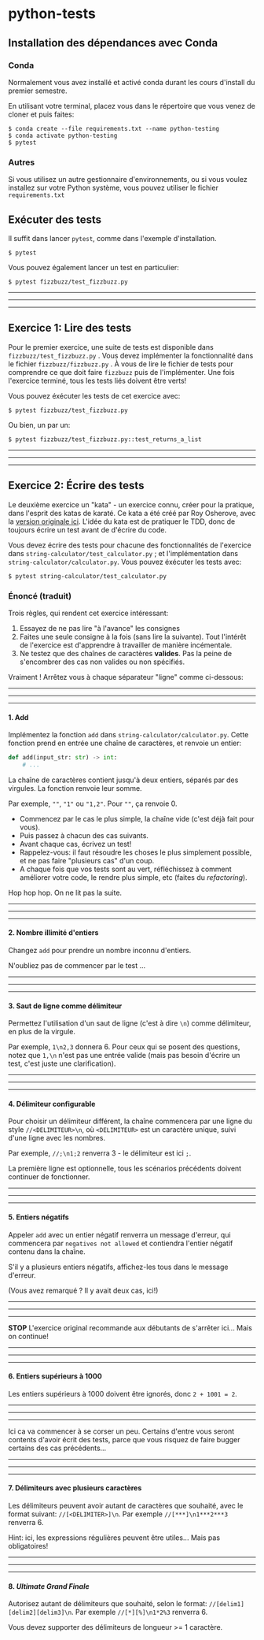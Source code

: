 # python-tests

## Installation des dépendances avec Conda

### Conda

Normalement vous avez installé et activé conda durant les cours d'install du premier semestre.

En utilisant votre terminal, placez vous dans le répertoire que vous venez de cloner et puis faites:

```
$ conda create --file requirements.txt --name python-testing
$ conda activate python-testing
$ pytest
```

### Autres

Si vous utilisez un autre gestionnaire d'environnements, ou si vous voulez installez sur votre Python système, vous pouvez utiliser le fichier `requirements.txt`

## Exécuter des tests

Il suffit dans lancer `pytest`, comme dans l'exemple d'installation.

```
$ pytest
```

Vous pouvez également lancer un test en particulier:

```
$ pytest fizzbuzz/test_fizzbuzz.py
```

---

---

---

## Exercice 1: Lire des tests

Pour le premier exercice, une suite de tests est disponible dans `fizzbuzz/test_fizzbuzz.py` . Vous devez implémenter la fonctionnalité dans le fichier `fizzbuzz/fizzbuzz.py` . À vous de lire le fichier de tests pour comprendre ce que doit faire `fizzbuzz` puis de l'implémenter. Une fois l'exercice terminé, tous les tests liés doivent être verts!

Vous pouvez éxécuter les tests de cet exercice avec:

```
$ pytest fizzbuzz/test_fizzbuzz.py
```

Ou bien, un par un:

```
$ pytest fizzbuzz/test_fizzbuzz.py::test_returns_a_list
```

---

---

---

## Exercice 2: Écrire des tests

Le deuxième exercice un "kata" - un exercice connu, créer pour la pratique, dans l'esprit des katas de karaté. Ce kata a été créé par Roy Osherove, avec la [version originale ici](https://osherove.com/tdd-kata-1). L'idée du kata est de pratiquer le TDD, donc de toujours écrire un test avant de d'écrire du code.

Vous devez écrire des tests pour chacune des fonctionnalités de l'exercice dans `string-calculator/test_calculator.py` ; et l'implémentation dans `string-calculator/calculator.py`. Vous pouvez éxécuter les tests avec:

```
$ pytest string-calculator/test_calculator.py
```

### Énoncé (traduit)

Trois règles, qui rendent cet exercice intéressant:

1. Essayez de ne pas lire "à l'avance" les consignes
2. Faites une seule consigne à la fois (sans lire la suivante). Tout l'intérêt de l'exercice est d'apprendre à travailler de manière incémentale.
3. Ne testez que des chaînes de caractères **valides**. Pas la peine de s'encombrer des cas non valides ou non spécifiés.

Vraiment ! Arrêtez vous à chaque séparateur "ligne" comme ci-dessous:

---

---

---

#### 1. Add

Implémentez la fonction `add` dans `string-calculator/calculator.py`. Cette fonction prend en entrée une chaîne de caractères, et renvoie un entier:

```python
def add(input_str: str) -> int:
    # ...
```

La chaîne de caractères contient jusqu'à deux entiers, séparés par des virgules. La fonction renvoie leur somme.

Par exemple, `""`, `"1"` ou `"1,2"`. Pour `""`, ça renvoie 0.

- Commencez par le cas le plus simple, la chaîne vide (c'est déjà fait pour vous).
- Puis passez à chacun des cas suivants.
- Avant chaque cas, écrivez un test!
- Rappelez-vous: il faut résoudre les choses le plus simplement possible, et ne pas faire "plusieurs cas" d'un coup.
- A chaque fois que vos tests sont au vert, réfléchissez à comment améliorer votre code, le rendre plus simple, etc (faites du _refactoring_).

Hop hop hop. On ne lit pas la suite.

---

---

---

#### 2. Nombre illimité d'entiers

Changez `add` pour prendre un nombre inconnu d'entiers.

N'oubliez pas de commencer par le test ...

---

---

---

#### 3. Saut de ligne comme délimiteur

Permettez l'utilisation d'un saut de ligne (c'est à dire `\n`) comme délimiteur, en plus de la virgule.

Par exemple, `1\n2,3` donnera 6. Pour ceux qui se posent des questions, notez que `1,\n` n'est pas une entrée valide (mais pas besoin d'écrire un test, c'est juste une clarification).

---

---

---

#### 4. Délimiteur configurable

Pour choisir un délimiteur différent, la chaîne commencera par une ligne du style `//<DELIMITEUR>\n`, où `<DELIMITEUR>` est un caractère unique, suivi d'une ligne avec les nombres.

Par exemple, `//;\n1;2` renverra 3 - le délimiteur est ici `;`.

La première ligne est optionnelle, tous les scénarios précédents doivent continuer de fonctionner.

---

---

---

#### 5. Entiers négatifs

Appeler `add` avec un entier négatif renverra un message d'erreur, qui commencera par `negatives not allowed` et contiendra l'entier négatif contenu dans la chaîne.

S'il y a plusieurs entiers négatifs, affichez-les tous dans le message d'erreur.

(Vous avez remarqué ? Il y avait deux cas, ici!)

---

---

---

**STOP** L'exercice original recommande aux débutants de s'arrêter ici... Mais on continue!

---

---

---

#### 6. Entiers supérieurs à 1000

Les entiers supérieurs à 1000 doivent être ignorés, donc `2 + 1001 = 2`.

---

---

---

Ici ca va commencer à se corser un peu. Certains d'entre vous seront contents d'avoir écrit des tests, parce que vous risquez de faire bugger certains des cas précédents...

---

---

---

#### 7. Délimiteurs avec plusieurs caractères

Les délimiteurs peuvent avoir autant de caractères que souhaité, avec le format suivant: `//[<DELIMITER>]\n`. Par exemple `//[***]\n1***2***3` renverra 6.

Hint: ici, les expressions régulières peuvent être utiles... Mais pas obligatoires!

---

---

---

#### 8. _Ultimate Grand Finale_

Autorisez autant de délimiteurs que souhaité, selon le format: `//[delim1][delim2][delim3]\n`. Par exemple `//[*][%]\n1*2%3` renverra 6.

Vous devez supporter des délimiteurs de longueur >= 1 caractère.
